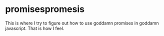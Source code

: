 # promisespromesis

This is where I try to figure out how to use goddamn promises in goddamn javascript. That is how I feel.
